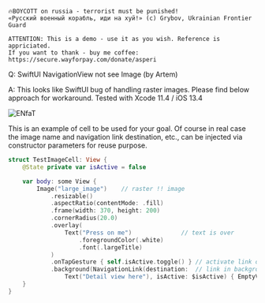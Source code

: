 ```
🔥BOYCOTT on russia - terrorist must be punished!
«Русский военный корабль, иди на хуй!» (c) Grybov, Ukrainian Frontier Guard

ATTENTION: This is a demo - use it as you wish. Reference is appriciated.
If you want to thank - buy me coffee: https://secure.wayforpay.com/donate/asperi
```

Q: SwiftUI NavigationView not see Image (by Artem)

A: This looks like SwiftUI bug of handling raster images. Please find below approach for workaround. Tested with Xcode 11.4 / iOS 13.4

![ENfaT](https://user-images.githubusercontent.com/62171579/177610287-cfc4985a-a780-417e-9ef5-f9df5f47c9d9.png)

This is an example of cell to be used for your goal. Of course in real case the image name and navigation link destination, etc., can be injected via constructor parameters for reuse purpose.

```swift
struct TestImageCell: View {
    @State private var isActive = false

    var body: some View {
        Image("large_image")    // raster !! image
            .resizable()
            .aspectRatio(contentMode: .fill)
            .frame(width: 370, height: 200)
            .cornerRadius(20.0)
            .overlay(
                Text("Press on me")              // text is over
                    .foregroundColor(.white)
                    .font(.largeTitle)
            )
            .onTapGesture { self.isActive.toggle() } // activate link on image tap
            .background(NavigationLink(destination:  // link in background
                Text("Detail view here"), isActive: $isActive) { EmptyView() })
    }
}
```
